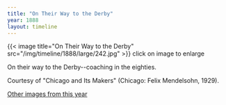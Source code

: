 ```yaml
---
title: "On Their Way to the Derby"
year: 1888
layout: timeline
---
```


{{< image title="On Their Way to the Derby" src="/img/timeline/1888/large/242.jpg" >}}
click on image to enlarge 

On their way to the Derby--coaching in the eighties. 

Courtesy of "Chicago and Its Makers" (Chicago: Felix Mendelsohn, 1929).  

[Other images from this year](/historical/timeline/1888)